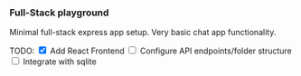 ### Full-Stack playground

Minimal full-stack express app setup.
Very basic chat app functionality.

TODO:
<input type="checkbox" checked> Add React Frontend
<input type="checkbox"> Configure API endpoints/folder structure
<input type="checkbox"> Integrate with sqlite

